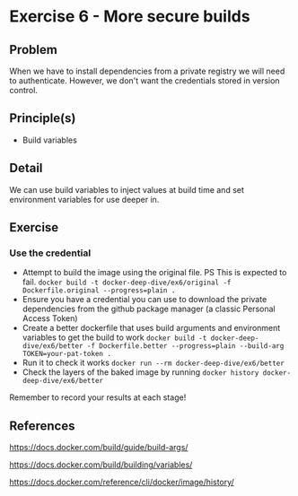 # Exercise 6 - More secure builds

## Problem
When we have to install dependencies from a private registry we will need to authenticate. 
However, we don't want the credentials stored in version control. 

## Principle(s)
- Build variables

## Detail
We can use build variables to inject values at build time and set environment variables for use deeper in.

## Exercise
### Use the credential
- Attempt to build the image using the original file. PS This is expected to fail. `docker build -t docker-deep-dive/ex6/original -f Dockerfile.original --progress=plain .`
- Ensure you have a credential you can use to download the private dependencies from the github package manager (a classic Personal Access Token)
- Create a better dockerfile that uses build arguments and environment variables to get the build to work `docker build -t docker-deep-dive/ex6/better -f Dockerfile.better --progress=plain --build-arg TOKEN=your-pat-token .`
- Run it to check it works `docker run --rm docker-deep-dive/ex6/better`
- Check the layers of the baked image by running `docker history docker-deep-dive/ex6/better`

Remember to record your results at each stage!

## References
https://docs.docker.com/build/guide/build-args/

https://docs.docker.com/build/building/variables/

https://docs.docker.com/reference/cli/docker/image/history/
